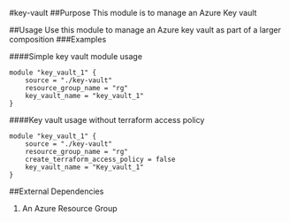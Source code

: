 #key-vault
##Purpose
This module is to manage an Azure Key vault

##Usage
Use this module to manage an Azure key vault as part of a larger composition
###Examples

####Simple key vault module usage
```
module "key_vault_1" {
    source = "./key-vault"
    resource_group_name = "rg"
	key_vault_name = "key_vault_1"
}
```

####Key vault usage without terraform access policy
```
module "key_vault_1" {
    source = "./key-vault"
	resource_group_name = "rg"
    create_terraform_access_policy = false
    key_vault_name = "Key_vault_1"
}
```

##External Dependencies
1. An Azure Resource Group
